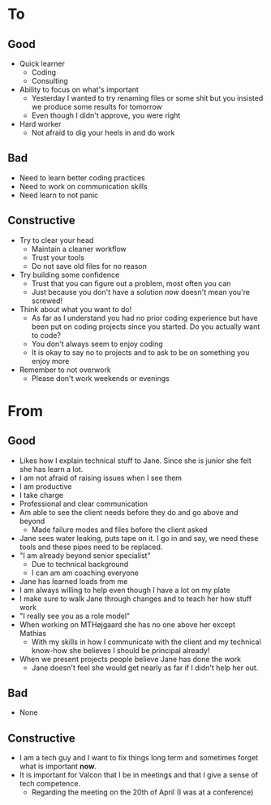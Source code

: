 # To
## Good
- Quick learner
	- Coding
	- Consulting
- Ability to focus on what's important
	- Yesterday I wanted to try renaming files or some shit but you insisted we produce some results for tomorrow
	- Even though I didn't approve, you were right
- Hard worker
	- Not afraid to dig your heels in and do work

## Bad
- Need to learn better coding practices
- Need to work on communication skills
- Need learn to not panic

## Constructive
- Try to clear your head
	- Maintain a cleaner workflow
	- Trust your tools
	- Do not save old files for no reason
- Try building some confidence
	- Trust that you can figure out a problem, most often you can
	- Just because you don't have a solution _now_ doesn't mean you're screwed!
- Think about what you want to do!
	- As far as I understand you had no prior coding experience but have been put on coding projects since you started. Do you actually want to code?
	- You don't always seem to enjoy coding
	- It is okay to say no to projects and to ask to be on something you enjoy more
- Remember to not overwork
	- Please don't work weekends or evenings


# From
## Good
- Likes how I explain technical stuff to Jane. Since she is junior she felt she has learn a lot.
- I am not afraid of raising issues when I see them
- I am productive
- I take charge
- Professional and clear communication
- Am able to see the client needs before they do and go above and beyond
	- Made failure modes and files before the client asked
- Jane sees water leaking, puts tape on it. I go in and say, we need these tools and these pipes need to be replaced.
- "I am already beyond senior specialist"
	- Due to technical background
	- I can am am coaching everyone
- Jane has learned loads from me
- I am always willing to help even though I have a lot on my plate
- I make sure to walk Jane through changes and to teach her how stuff work
- "I really see you as a role model"
- When working on MTHøjgaard she has no one above her except Mathias
	- With my skills in how I communicate with the client and my technical know-how she believes I should be principal already!
- When we present projects people believe Jane has done the work
	- Jane doesn't feel she would get nearly as far if I didn't help her out.

## Bad
- None

## Constructive
- I am a tech guy and I want to fix things long term and sometimes forget what is important __now__.
- It is important for Valcon that I be in meetings and that I give a sense of tech competence.
	- Regarding the meeting on the 20th of April (I was at a conference)